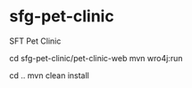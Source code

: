 # sfg-pet-clinic
SFT Pet Clinic


cd sfg-pet-clinic/pet-clinic-web
mvn wro4j:run

cd ..
mvn clean install